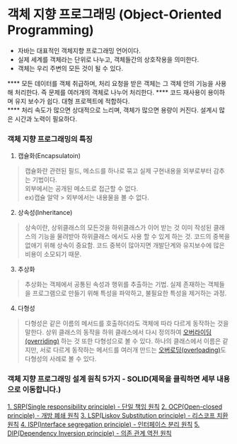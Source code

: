 # 객체 지향 프로그래밍 (Object-Oriented Programming)   
- 자바는 대표적인 객체지향 프로그래밍 언어이다.
- 실제 세계를 객체라는 단위로 나누고, 객체들간의 상호작용을 의미한다.
- 객체는 우리 주변의 모든 것이 될 수 있다.   
   
**** 모든 데이터를 객체 취급하며, 처리 요청을 받은 객체는 그 객체 안의 기능을 사용해 처리한다. 즉 문제를 여러개의 객체로 나누어 처리한다.
**** 코드 재사용이 용이하며 유지 보수가 쉽다. 대형 프로젝트에 적합하다.   
**** 처리 속도가 많으면 상대적으로 느리며, 객체가 많으면 용량이 커진다. 설계시 많은 시간과 노력이 필요하다.

### 객체 지향 프로그래밍의 특징   
1. 캡슐화(Encapsulatoin)   
> 캡슐화란 관련된 필드, 메소드를 하나로 묶고 실제 구현내용을 외부로부터 감추는 기법이다.   
> 외부에서는 공개된 메소드로 접근할 수 없다.    
> ex)캡슐 알약 > 외부에서는 내용물을 볼 수 없다.
2. 상속성(Inheritance)   
> 상속이란, 상위클래스의 모든것을 하위클래스가 이어 받는 것
> 이미 작성된 클래스의 기능을 물려받아 하위클래스 에서도 사용 할 수 있게 하는 것.
> 코드의 중복을 없애기 위해 상속이 중요함. 코드 중복이 많아지면 개발단계와 유지보수에 많은 비용이 소모되기 때문.
3. 추상화   
> 추상화는 객체에서 공통된 속성과 행위를 추출하는 기법.
> 실제 존재하는 객체들을 프로그램으로 만들기 위해 특성을 파악하고, 불필요한 특성을 제거하는 과정.   
4. 다형성   
> 다형성은 같은 이름의 메서드를 호출하더라도 객체에 따라 다르게 동작하는 것을 말한다.
> 상위 클래스의 동작을 하위 클래스에서 다시 정의하여 [오버라이딩(overriding)](https://github.com/hyokker/JavaStudy/blob/main/overriding.md) 하는 것 또한 다형성으로 볼 수 있다.
> 하나의 클래스에서 이름은 같지만, 서로 다르게 동작하는 메서드를 여러개 만드는 [오버로딩(overloading)](https://github.com/hyokker/JavaStudy/blob/main/overriding.md)도 다형성의 사례로 볼 수 있다.
   
   
   
### 객체 지향 프로그래밍 설계 원칙 5가지 - SOLID(제목을 클릭하면 세부 내용으로 이동합니다.)   
[1. SRP(Single responsibility principle) - 단일 책임 원칙]()
[2. OCP(Open-closed principle) - 개방 폐쇄 원칙]()
[3. LSP(Liskov Substitution principle) - 리스코프 치환 원칙]()
[4. ISP(Interface segregation principle) - 인터페이스 분리 원칙]()
[5. DIP(Dependency Inversion principle) - 의존 관계 역전 원칙]()

